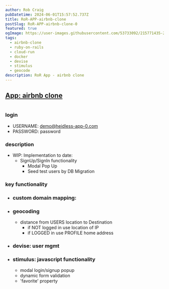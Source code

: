 ```yaml
---
author: Rob Craig
pubDatetime: 2024-06-01T15:57:52.737Z
title: RoR-APP-airbnb-clone
postSlug: RoR-APP-airbnb-clone-0
featured: true
ogImage: https://user-images.githubusercontent.com/53733092/215771435-25408246-2309-4f8b-a781-1f3d93bdf0ec.png
tags:
  - airbnb-clone
  - ruby-on-rails
  - cloud-run
  - docker
  - devise
  - stimulus
  - geocode
description: RoR App - airbnb clone
---
```


## <a href="https://airbnb-clone-v1-svc-58856964484.europe-west1.run.app/"  target="_blank">App: airbnb clone</a>

#

### login

- USERNAME: demo@heidless-app-0.com
- PASSWORD: password

### description

- WIP: Implementation to date:
  - SignUp/SignIn functionality
    - Modal Pop Up
    - Seed test users by DB Migration

### key functionality

- ### custom domain mapping:
- ### geocoding
  - distance from USERS location to Destination
    - if NOT logged in use location of IP
    - if LOGGED in use PROFILE home address
- ### devise: user mgmt
- ### stimulus: javascript functionality
  - modal login/signup popup
  - dynamic form validation
  - 'favorite' property
